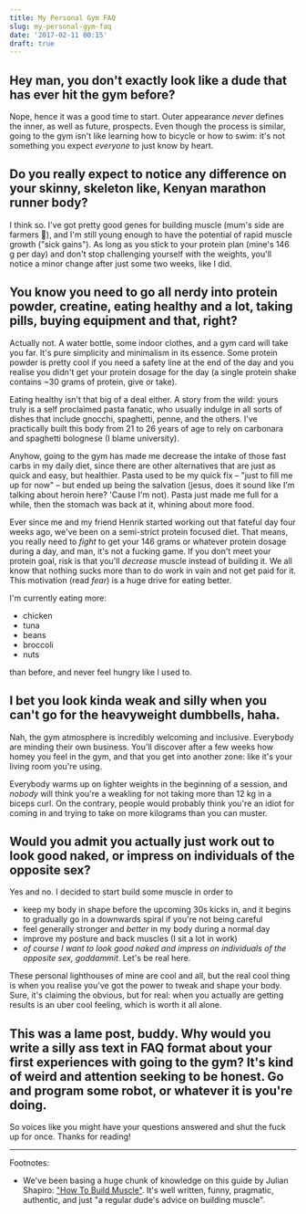 ```yaml
---
title: My Personal Gym FAQ
slug: my-personal-gym-faq
date: '2017-02-11 00:15'
draft: true
---
```


## Hey man, you don't exactly look like a dude that has ever hit the gym before?

Nope, hence it was a good time to start. Outer appearance *never* defines the inner, as well as future, prospects. Even though the process is similar, going to the gym isn't like learning how to bicycle or how to swim: it's not something you expect *everyone* to just know by heart.

## Do you really expect to notice any difference on your skinny, skeleton like, Kenyan marathon runner body?

I think so. I've got pretty good genes for building muscle (mum's side are farmers 💪), and I'm still young enough to have the potential of rapid muscle growth ("sick gains"). As long as you stick to your protein plan (mine's 146 g per day) and don't stop challenging yourself with the weights, you'll notice a minor change after just some two weeks, like I did.

## You know you need to go all nerdy into protein powder, creatine,  eating healthy and a lot, taking pills, buying equipment and that, right?

Actually not. A water bottle, some indoor clothes, and a gym card will take you far. It's pure simplicity and minimalism in its essence. Some protein powder is pretty cool if you need a safety line at the end of the day and you realise you didn't get your protein dosage for the day (a single protein shake contains ~30 grams of protein, give or take).

Eating healthy isn't that big of a deal either. A story from the wild: yours truly is a self proclaimed pasta fanatic, who usually indulge in all sorts of dishes that include gnocchi, spaghetti, penne, and the others. I've practically built this body from 21 to 26 years of age to rely on carbonara and spaghetti bolognese (I blame university).

Anyhow, going to the gym has made me decrease the intake of those fast carbs in my daily diet, since there are other alternatives that are just as quick and easy, but healthier. Pasta used to be my quick fix – "just to fill me up for now" – but ended up being the salvation (jesus, does it sound like I'm talking about heroin here? 'Cause I'm not). Pasta just made me full for a while, then the stomach was back at it, whining about more food.

Ever since me and my friend Henrik started working out that fateful day four weeks ago, we've been on a semi-strict protein focused diet. That means, you really need to *fight* to get your 146 grams or whatever protein dosage during a day, and man, it's not a fucking game. If you don't meet your protein goal, risk is that you'll *decrease* muscle instead of building it. We all know that nothing sucks more than to do work in vain and not get paid for it. This motivation (read *fear*) is a huge drive for eating better.

I'm currently eating more:

- chicken
- tuna
- beans
- broccoli
- nuts

than before, and never feel hungry like I used to.

## I bet you look kinda weak and silly when you can't go for the heavyweight dumbbells, haha.

Nah, the gym atmosphere is incredibly welcoming and inclusive. Everybody are minding their own business. You'll discover after a few weeks how homey you feel in the gym, and that you get into another zone: like it's your living room you're using.

Everybody warms up on lighter weights in the beginning of a session, and *nobody* will think you're a weakling for not taking more than 12 kg in a biceps curl. On the contrary, people would probably think you're an idiot for coming in and trying to take on more kilograms than you can muster.

## Would you admit you actually just work out to look good naked, or impress on individuals of the opposite sex?

Yes and no. I decided to start build some muscle in order to

- keep my body in shape before the upcoming 30s kicks in, and it begins to gradually go in a downwards spiral if you're not being careful
- feel generally stronger and *better* in my body during a normal day
- improve my posture and back muscles (I sit a lot in work)
- *of course I want to look good naked and impress on individuals of the opposite sex, goddammit*. Let's be real here.

These personal lighthouses of mine are cool and all, but the real cool thing is when you realise you've got the power to tweak and shape your body. Sure, it's claiming the obvious, but for real: when you actually are getting results is an uber cool feeling, which is worth it all alone.

## This was a lame post, buddy. Why would you write a silly ass text in FAQ format about your first experiences with going to the gym? It's kind of weird and attention seeking to be honest. Go and program some robot, or whatever it is you're doing.

So voices like you might have your questions answered and shut the fuck up for once. Thanks for reading!

***

Footnotes:

- We've been basing a huge chunk of knowledge on this guide by Julian Shapiro: ["How To Build Muscle"](https://www.julian.com/learn/muscle/intro). It's well written, funny, pragmatic, authentic, and just "a regular dude's advice on building muscle".